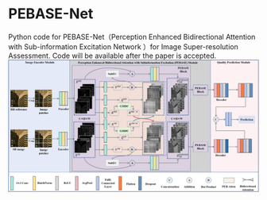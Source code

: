 # PEBASE-Net
Python code for PEBASE-Net（Perception Enhanced Bidirectional Attention with Sub-information Excitation Network ）for Image Super-resolution Assessment. Code will be available after the paper is accepted.
![image](https://github.com/Lighting-YXLI/PEBASE-Net/blob/main/images/Framework.png)
